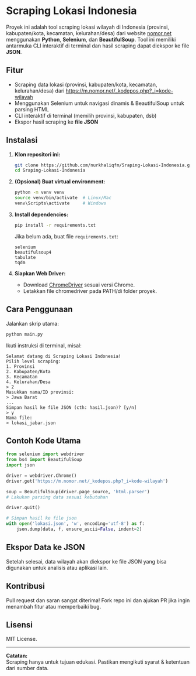 # Scraping Lokasi Indonesia

Proyek ini adalah tool scraping lokasi wilayah di Indonesia (provinsi, kabupaten/kota, kecamatan, kelurahan/desa) dari website [nomor.net](https://m.nomor.net/_kodepos.php?_i=kode-wilayah) menggunakan **Python**, **Selenium**, dan **BeautifulSoup**. Tool ini memiliki antarmuka CLI interaktif di terminal dan hasil scraping dapat diekspor ke file **JSON**.

## Fitur

- Scraping data lokasi (provinsi, kabupaten/kota, kecamatan, kelurahan/desa) dari https://m.nomor.net/_kodepos.php?_i=kode-wilayah
- Menggunakan Selenium untuk navigasi dinamis & BeautifulSoup untuk parsing HTML
- CLI interaktif di terminal (memilih provinsi, kabupaten, dsb)
- Ekspor hasil scraping ke **file JSON**

## Instalasi

1. **Klon repositori ini:**
   ```bash
   git clone https://github.com/nurkhaliqfm/Sraping-Lokasi-Indonesia.git
   cd Sraping-Lokasi-Indonesia
   ```

2. **(Opsional) Buat virtual environment:**
   ```bash
   python -m venv venv
   source venv/bin/activate  # Linux/Mac
   venv\Scripts\activate     # Windows
   ```

3. **Install dependencies:**
   ```bash
   pip install -r requirements.txt
   ```
   Jika belum ada, buat file `requirements.txt`:
   ```
   selenium
   beautifulsoup4
   tabulate
   tqdm
   ```

4. **Siapkan Web Driver:**
   - Download [ChromeDriver](https://sites.google.com/chromium.org/driver/) sesuai versi Chrome.
   - Letakkan file chromedriver pada PATH/di folder proyek.

## Cara Penggunaan

Jalankan skrip utama:

```bash
python main.py
```

Ikuti instruksi di terminal, misal:
```
Selamat datang di Scraping Lokasi Indonesia!
Pilih level scraping:
1. Provinsi
2. Kabupaten/Kota
3. Kecamatan
4. Kelurahan/Desa
> 2
Masukkan nama/ID provinsi:
> Jawa Barat
...
Simpan hasil ke file JSON (cth: hasil.json)? [y/n]
> y
Nama file:
> lokasi_jabar.json
```

## Contoh Kode Utama

```python
from selenium import webdriver
from bs4 import BeautifulSoup
import json

driver = webdriver.Chrome()
driver.get('https://m.nomor.net/_kodepos.php?_i=kode-wilayah')

soup = BeautifulSoup(driver.page_source, 'html.parser')
# Lakukan parsing data sesuai kebutuhan

driver.quit()

# Simpan hasil ke file json
with open('lokasi.json', 'w', encoding='utf-8') as f:
    json.dump(data, f, ensure_ascii=False, indent=2)
```

## Ekspor Data ke JSON

Setelah selesai, data wilayah akan diekspor ke file JSON yang bisa digunakan untuk analisis atau aplikasi lain.

## Kontribusi

Pull request dan saran sangat diterima! Fork repo ini dan ajukan PR jika ingin menambah fitur atau memperbaiki bug.

## Lisensi

MIT License.

---

**Catatan:**  
Scraping hanya untuk tujuan edukasi. Pastikan mengikuti syarat & ketentuan dari sumber data.
